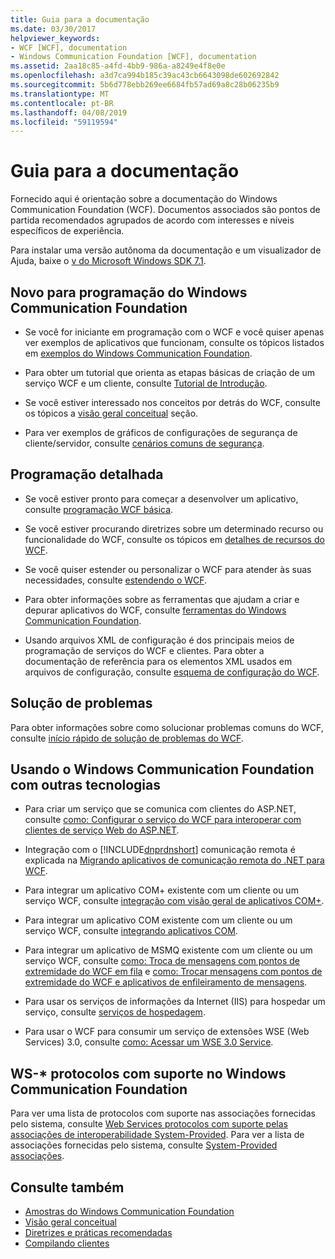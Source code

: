```yaml
---
title: Guia para a documentação
ms.date: 03/30/2017
helpviewer_keywords:
- WCF [WCF], documentation
- Windows Communication Foundation [WCF], documentation
ms.assetid: 2aa18c85-a4fd-4bb9-986a-a8249e4f8e0e
ms.openlocfilehash: a3d7ca994b185c39ac43cb6643098de602692842
ms.sourcegitcommit: 5b6d778ebb269ee6684fb57ad69a8c28b06235b9
ms.translationtype: MT
ms.contentlocale: pt-BR
ms.lasthandoff: 04/08/2019
ms.locfileid: "59119594"
---
```

# <a name="guide-to-the-documentation"></a>Guia para a documentação
Fornecido aqui é orientação sobre a documentação do Windows Communication Foundation (WCF). Documentos associados são pontos de partida recomendados agrupados de acordo com interesses e níveis específicos de experiência.  
  
 Para instalar uma versão autônoma da documentação e um visualizador de Ajuda, baixe o [v do Microsoft Windows SDK 7.1](https://go.microsoft.com/fwlink/?LinkID=194146&clcid=0x409).  
  
## <a name="new-to-windows-communication-foundation-programming"></a>Novo para programação do Windows Communication Foundation  
  
-   Se você for iniciante em programação com o WCF e você quiser apenas ver exemplos de aplicativos que funcionam, consulte os tópicos listados em [exemplos do Windows Communication Foundation](../../../docs/framework/wcf/samples/index.md).  
  
-   Para obter um tutorial que orienta as etapas básicas de criação de um serviço WCF e um cliente, consulte [Tutorial de Introdução](../../../docs/framework/wcf/getting-started-tutorial.md).  
  
-   Se você estiver interessado nos conceitos por detrás do WCF, consulte os tópicos a [visão geral conceitual](../../../docs/framework/wcf/conceptual-overview.md) seção.  
  
-   Para ver exemplos de gráficos de configurações de segurança de cliente/servidor, consulte [cenários comuns de segurança](../../../docs/framework/wcf/feature-details/common-security-scenarios.md).  
  
## <a name="programming-in-depth"></a>Programação detalhada  
  
-   Se você estiver pronto para começar a desenvolver um aplicativo, consulte [programação WCF básica](../../../docs/framework/wcf/basic-wcf-programming.md).  
  
-   Se você estiver procurando diretrizes sobre um determinado recurso ou funcionalidade do WCF, consulte os tópicos em [detalhes de recursos do WCF](../../../docs/framework/wcf/feature-details/index.md).  
  
-   Se você quiser estender ou personalizar o WCF para atender às suas necessidades, consulte [estendendo o WCF](../../../docs/framework/wcf/extending/index.md).  
  
-   Para obter informações sobre as ferramentas que ajudam a criar e depurar aplicativos do WCF, consulte [ferramentas do Windows Communication Foundation](../../../docs/framework/wcf/tools.md).  
  
-   Usando arquivos XML de configuração é dos principais meios de programação de serviços do WCF e clientes. Para obter a documentação de referência para os elementos XML usados em arquivos de configuração, consulte [esquema de configuração do WCF](../../../docs/framework/configure-apps/file-schema/wcf/index.md).  
  
## <a name="troubleshooting"></a>Solução de problemas  
 Para obter informações sobre como solucionar problemas comuns do WCF, consulte [início rápido de solução de problemas do WCF](../../../docs/framework/wcf/wcf-troubleshooting-quickstart.md).  
  
## <a name="using-windows-communication-foundation-with-other-technologies"></a>Usando o Windows Communication Foundation com outras tecnologias  
  
-   Para criar um serviço que se comunica com clientes do ASP.NET, consulte [como: Configurar o serviço do WCF para interoperar com clientes de serviço Web do ASP.NET](../../../docs/framework/wcf/feature-details/config-wcf-service-with-aspnet-web-service.md).  
  
-   Integração com o [!INCLUDE[dnprdnshort](../../../includes/dnprdnshort-md.md)] comunicação remota é explicada na [Migrando aplicativos de comunicação remota do .NET para WCF](../../../docs/framework/wcf/feature-details/migrating-net-remoting-applications-to-wcf.md).  
  
-   Para integrar um aplicativo COM+ existente com um cliente ou um serviço WCF, consulte [integração com visão geral de aplicativos COM+](../../../docs/framework/wcf/feature-details/integrating-with-com-plus-applications-overview.md).  
  
-   Para integrar um aplicativo COM existente com um cliente ou um serviço WCF, consulte [integrando aplicativos COM](../../../docs/framework/wcf/feature-details/integrating-with-com-applications.md).  
  
-   Para integrar um aplicativo de MSMQ existente com um cliente ou um serviço WCF, consulte [como: Troca de mensagens com pontos de extremidade do WCF em fila](../../../docs/framework/wcf/feature-details/how-to-exchange-queued-messages-with-wcf-endpoints.md) e [como: Trocar mensagens com pontos de extremidade do WCF e aplicativos de enfileiramento de mensagens](../../../docs/framework/wcf/feature-details/how-to-exchange-messages-with-wcf-endpoints-and-message-queuing-applications.md).  
  
-   Para usar os serviços de informações da Internet (IIS) para hospedar um serviço, consulte [serviços de hospedagem](../../../docs/framework/wcf/hosting-services.md).  
  
-   Para usar o WCF para consumir um serviço de extensões WSE (Web Services) 3.0, consulte [como: Acessar um WSE 3.0 Service](../../../docs/framework/wcf/feature-details/how-to-access-a-wse-3-0-service-with-a-wcf-client.md).  
  
## <a name="ws--protocols-supported-in-windows-communication-foundation"></a>WS-* protocolos com suporte no Windows Communication Foundation  
 Para ver uma lista de protocolos com suporte nas associações fornecidas pelo sistema, consulte [Web Services protocolos com suporte pelas associações de interoperabilidade System-Provided](../../../docs/framework/wcf/feature-details/web-services-protocols-supported-by-system-provided-interoperability-bindings.md). Para ver a lista de associações fornecidas pelo sistema, consulte [System-Provided associações](../../../docs/framework/wcf/system-provided-bindings.md).  
  
## <a name="see-also"></a>Consulte também

- [Amostras do Windows Communication Foundation](../../../docs/framework/wcf/samples/index.md)
- [Visão geral conceitual](../../../docs/framework/wcf/conceptual-overview.md)
- [Diretrizes e práticas recomendadas](../../../docs/framework/wcf/guidelines-and-best-practices.md)
- [Compilando clientes](../../../docs/framework/wcf/building-clients.md)
